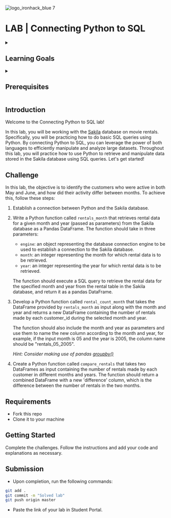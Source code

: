 ![logo_ironhack_blue 7](https://user-images.githubusercontent.com/23629340/40541063-a07a0a8a-601a-11e8-91b5-2f13e4e6b441.png)

# LAB | Connecting Python to SQL

<details>
  <summary>
   <h2>Learning Goals</h2>
  </summary>

  This lab allows you to practice and apply the concepts and techniques taught in class.

  Upon completion of this lab, you will be able to:
  
- Write a Python script to connect to a relational database using the appropriate Python library and query it using SQL commands.

  <br>
  <hr> 

</details>

<details>
  <summary>
   <h2>Prerequisites</h2>
  </summary>

Before this starting this lab, you should have learnt about:

- Basic SQL queries
- Python and Pandas 
- Data Wrangling, which involves tasks such as grouping, aggregating, dealing with indexes, renaming columns, merging data and performing calculations.
 
  <br>
  <hr> 

</details>


## Introduction

Welcome to the Connecting Python to SQL lab!

In this lab, you will be working with the [Sakila](https://dev.mysql.com/doc/sakila/en/) database on movie rentals. Specifically, you will be practicing how to do basic SQL queries using Python. By connecting Python to SQL, you can leverage the power of both languages to efficiently manipulate and analyze large datasets. Throughout this lab, you will practice how to use Python to retrieve and manipulate data stored in the Sakila database using SQL queries. Let's get started!

## Challenge

In this lab, the objective is to identify the customers who were active in both May and June, and how did their activity differ between months. To achieve this, follow these steps:

1. Establish a connection between Python and the Sakila database.

2. Write a Python function called `rentals_month` that retrieves rental data for a given month and year (passed as parameters) from the Sakila database as a Pandas DataFrame. The function should take in three parameters:

	- `engine`: an object representing the database connection engine to be used to establish a connection to the Sakila database.
	- `month`: an integer representing the month for which rental data is to be retrieved.
	- `year`: an integer representing the year for which rental data is to be retrieved.

	The function should execute a SQL query to retrieve the rental data for the specified month and year from the rental table in the Sakila database, and return it as a pandas DataFrame.

3. Develop a Python function called `rental_count_month` that takes the DataFrame provided by `rentals_month` as input along with the month and year and returns a new DataFrame containing the number of rentals made by each customer_id during the selected month and year. 

	The function should also include the month and year as parameters and use them to name the new column according to the month and year, for example, if the input month is 05 and the year is 2005, the column name should be "rentals_05_2005".


	*Hint: Consider making use of pandas [groupby()](https://pandas.pydata.org/docs/reference/api/pandas.DataFrame.groupby.html)*

4. Create a Python function called `compare_rentals` that takes two DataFrames as input containing the number of rentals made by each customer in different months and years. 
The function should return a combined DataFrame with a new 'difference' column, which is the difference between the number of rentals in the two months.

## Requirements

- Fork this repo
- Clone it to your machine



## Getting Started

Complete the challenges. Follow the instructions and add your code and explanations as necessary.

## Submission

- Upon completion, run the following commands:

```bash
git add .
git commit -m "Solved lab"
git push origin master
```

- Paste the link of your lab in Student Portal.





















